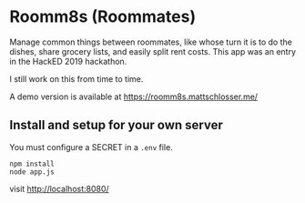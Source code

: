 # Roomm8s (Roommates)

Manage common things between roommates, like whose turn it is to do the
 dishes, share grocery lists, and easily split rent costs. This app was an entry in the HackED 2019 hackathon. 
 
 I still work on this from time to time. 
 
 A demo version is available at https://roomm8s.mattschlosser.me/
 
## Install and setup for your own server

You must configure a SECRET in a `.env` file. 

```
npm install
node app.js
```

visit [http://localhost:8080/](http://localhost:8080)

